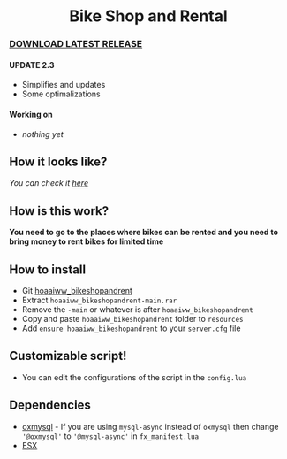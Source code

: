 <h1 align='center'>Bike Shop and Rental</a></h1>

### [DOWNLOAD LATEST RELEASE](https://github.com/hoaaiww/hoaaiww_bikeshopandrent/releases/latest)

#### UPDATE 2.3
* Simplifies and updates
* Some optimalizations

#### Working on
* *nothing yet*

## How it looks like?
*You can check it [here](https://forum.cfx.re/t/release-arp-bike-rental-advanced-fivem-bike-rental/4767386)*
## How is this work?

**You need to go to the places where bikes can be rented and you need to bring money to rent bikes for limited time**

## How to install

* Git [hoaaiww_bikeshopandrent](https://github.com/hoaaiww/hoaaiww_bikeshopandrent/releases)
* Extract ```hoaaiww_bikeshopandrent-main.rar```
* Remove  the ```-main``` or whatever is after ```hoaaiww_bikeshopandrent```
* Copy and paste ```hoaaiww_bikeshopandrent``` folder to ```resources```
* Add ```ensure hoaaiww_bikeshopandrent``` to your ```server.cfg``` file

## Customizable script!

* You can edit the configurations of the script in the ```config.lua```

## Dependencies

* [oxmysql](https://github.com/overextended/oxmysql) - If you are using `mysql-async` instead of `oxmysql` then change ```'@oxmysql'``` to ```'@mysql-async'``` in `fx_manifest.lua`
* [ESX](https://github.com/esx-framework/esx-legacy.git)
